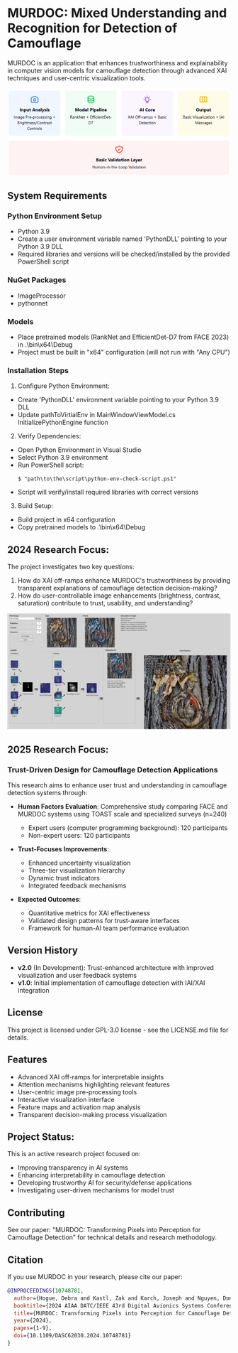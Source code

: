 # MURDOC: Mixed Understanding and Recognition for Detection of Camouflage 
MURDOC is an application that enhances trustworthiness and explainability in computer vision models for camouflage detection through advanced XAI techniques and user-centric visualization tools.

<img src="murdoc_v1.png">

## System Requirements
### Python Environment Setup
- Python 3.9
- Create a user environment variable named 'PythonDLL' pointing to your Python 3.9 DLL
- Required libraries and versions will be checked/installed by the provided PowerShell script

### NuGet Packages
- ImageProcessor
- pythonnet

### Models
- Place pretrained models (RankNet and EfficientDet-D7 from FACE 2023) in .\bin\x64\Debug
- Project must be built in "x64" configuration (will not run with "Any CPU")

### Installation Steps
1. Configure Python Environment:
- Create 'PythonDLL' environment variable pointing to your Python 3.9 DLL
- Update pathToVirtialEnv in MainWindowViewModel.cs InitializePythonEngine function

2. Verify Dependencies:
- Open Python Environment in Visual Studio
- Select Python 3.9 environment
- Run PowerShell script:
  ```shell
  $ "path\to\the\script\python-env-check-script.ps1"
  ```
- Script will verify/install required libraries with correct versions

3. Build Setup:
- Build project in x64 configuration
- Copy pretrained models to .\bin\x64\Debug

## 2024 Research Focus:
The project investigates two key questions:
1. How do XAI off-ramps enhance MURDOC's trustworthiness by providing transparent explanations of camouflage detection decision-making?
2. How do user-controllable image enhancements (brightness, contrast, saturation) contribute to trust, usability, and understanding?

<img src="MURDOC v1.0 screenshot.png">

## 2025 Research Focus:
### Trust-Driven Design for Camouflage Detection Applications
This research aims to enhance user trust and understanding in camouflage detection systems through:
- **Human Factors Evaluation**: Comprehensive study comparing FACE and MURDOC systems using TOAST scale and specialized surveys (n=240)
  - Expert users (computer programming background): 120 participants
  - Non-expert users: 120 participants
    
- **Trust-Focuses Improvements**:
  - Enhanced uncertainty visualization
  - Three-tier visualization hierarchy
  - Dynamic trust indicators
  - Integrated feedback mechanisms
    
- **Expected Outcomes**:
  - Quantitative metrics for XAI effectiveness
  - Validated design patterns for trust-aware interfaces
  - Framework for human-AI team performance evaluation

## Version History
- **v2.0** (In Development): Trust-enhanced architecture with improved visualization and user feedback systems
- **v1.0**: Initial implementation of camouflage detection with IAI/XAI integration

## License
This project is licensed under GPL-3.0 license - see the LICENSE.md file for details.

## Features
- Advanced XAI off-ramps for interpretable insights
- Attention mechanisms highlighting relevant features
- User-centric image pre-processing tools
- Interactive visualization interface
- Feature maps and activation map analysis
- Transparent decision-making process visualization

## Project Status:
This is an active research project focused on:
- Improving transparency in AI systems
- Enhancing interpretability in camouflage detection
- Developing trustworthy AI for security/defense applications
- Investigating user-driven mechanisms for model trust

## Contributing
See our paper: "MURDOC: Transforming Pixels into Perception for Camouflage Detection" for technical details and research methodology.

## Citation
If you use MURDOC in your research, please cite our paper:

```bibtex
@INPROCEEDINGS{10748781,
  author={Hogue, Debra and Kastl, Zak and Karch, Joseph and Nguyen, Don and Schley, Lacey and Lewis, Justin and Connelly, Shane and Weaver, Chris},
  booktitle={2024 AIAA DATC/IEEE 43rd Digital Avionics Systems Conference (DASC)}, 
  title={MURDOC: Transforming Pixels into Perception for Camouflage Detection}, 
  year={2024},
  pages={1-9},
  doi={10.1109/DASC62030.2024.10748781}
}
```
